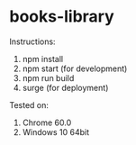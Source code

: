 # books-library

Instructions:
1. npm install
2. npm start (for development)
3. npm run build
4. surge (for deployment)

Tested on:
1. Chrome 60.0
2. Windows 10 64bit
